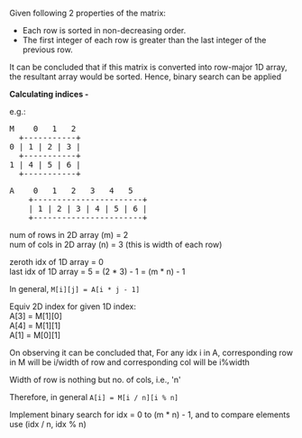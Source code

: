 Given following 2 properties of the matrix:
<ul>
	<li>Each row is sorted in non-decreasing order.</li>
	<li>The first integer of each row is greater than the last integer of the previous row.</li>
</ul>
It can be concluded that if this matrix is converted into row-major 1D array, the resultant array would be sorted. Hence, binary search can be applied


<b>Calculating indices - </b>

e.g.:
<pre>
M    0   1   2
  +-----------+
0 | 1 | 2 | 3 |
  +-----------+
1 | 4 | 5 | 6 |
  +-----------+
</pre>

<pre>
A    0   1   2   3   4   5
    +-----------------------+
    | 1 | 2 | 3 | 4 | 5 | 6 |
    +-----------------------+
</pre>

num of rows in 2D array (m) = 2 <br>
num of cols in 2D array (n) = 3 (this is width of each row)


zeroth idx of 1D array = 0 <br>
last idx of 1D array = 5 = (2 * 3) - 1 = (m * n) - 1

In general,
<code>M[i][j] = A[i * j - 1] </code>


Equiv 2D index for given 1D index: <br>
A[3] = M[1][0] <br>
A[4] = M[1][1] <br>
A[1] = M[0][1] <br>

On observing it can be concluded that,
For any idx i in A, corresponding row in M will be i/width of row
and corresponding col will be i%width

Width of row is nothing but no. of cols, i.e., 'n'

Therefore, in general
<code>A[i] = M[i / n][i % n]</code>


Implement binary search for idx = 0 to (m * n) - 1, and to compare elements use (idx / n, idx % n)






